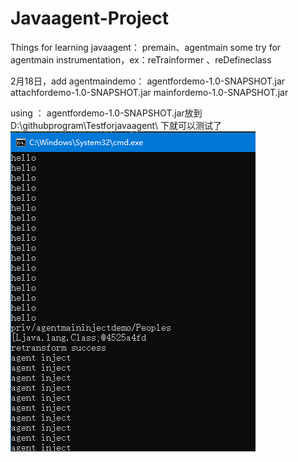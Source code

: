 # Javaagent-Project
Things for learning javaagent：
premain、agentmain
some try for agentmain instrumentation，ex：reTrainformer 、reDefineclass

2月18日，add agentmaindemo：
agentfordemo-1.0-SNAPSHOT.jar
attachfordemo-1.0-SNAPSHOT.jar
mainfordemo-1.0-SNAPSHOT.jar

using ：
agentfordemo-1.0-SNAPSHOT.jar放到D:\githubprogram\Testforjavaagent\  下就可以测试了
![avatar](./readme01.png)
